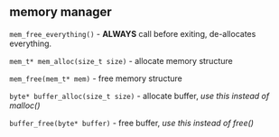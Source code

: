 ## memory manager

`mem_free_everything()` - **ALWAYS** call before exiting, de-allocates everything.

`mem_t* mem_alloc(size_t size)` - allocate memory structure

`mem_free(mem_t* mem)` - free memory structure

`byte* buffer_alloc(size_t size)` - allocate buffer, _use this instead of malloc()_

`buffer_free(byte* buffer)` - free buffer, _use this instead of free()_
